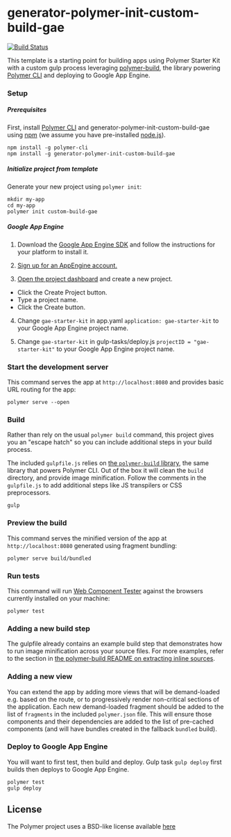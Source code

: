# generator-polymer-init-custom-build-gae

[![Build Status](https://travis-ci.org/chuckh/generator-polymer-init-custom-build-gae.svg?branch=master)](https://travis-ci.org/chuckh/generator-polymer-init-custom-build-gae)

This template is a starting point for building apps using Polymer Starter Kit
with a custom gulp process leveraging
[polymer-build](https://github.com/Polymer/polymer-build), the library
powering [Polymer CLI](https://github.com/Polymer/polymer-cli) and deploying to Google App Engine.

### Setup

##### Prerequisites

First, install
[Polymer CLI](https://www.polymer-project.org/1.0/docs/tools/polymer-cli)
and generator-polymer-init-custom-build-gae using
[npm](https://www.npmjs.com/)
(we assume you have pre-installed [node.js](https://nodejs.org/)).

    npm install -g polymer-cli
    npm install -g generator-polymer-init-custom-build-gae

##### Initialize project from template

Generate your new project using `polymer init`:

    mkdir my-app
    cd my-app
    polymer init custom-build-gae

##### Google App Engine

1. Download the [Google App Engine SDK](https://cloud.google.com/appengine/downloads) and follow the instructions for your platform to install it.

2. [Sign up for an AppEngine account.](https://cloud.google.com/appengine)

3. [Open the project dashboard](https://console.cloud.google.com/iam-admin/projects) and create a new project.
  - Click the Create Project button.
  - Type a project name.
  - Click the Create button.


4. Change `gae-starter-kit` in app.yaml `application: gae-starter-kit` to your Google App Engine project name.

5. Change `gae-starter-kit` in gulp-tasks/deploy.js `projectID = "gae-starter-kit"` to your Google App Engine project name.


### Start the development server

This command serves the app at `http://localhost:8080` and provides basic URL
routing for the app:

    polymer serve --open

### Build

Rather than rely on the usual `polymer build` command, this project gives you
an "escape hatch" so you can include additional steps in your build process.

The included `gulpfile.js` relies on
[the `polymer-build` library](https://github.com/Polymer/polymer-build),
the same library that powers Polymer CLI. Out of the box it will clean the
`build` directory, and provide image minification. Follow the comments in the
`gulpfile.js` to add additional steps like JS transpilers or CSS preprocessors.

    gulp

### Preview the build

This command serves the minified version of the app at `http://localhost:8080`
generated using fragment bundling:

    polymer serve build/bundled

### Run tests

This command will run
[Web Component Tester](https://github.com/Polymer/web-component-tester) against
the browsers currently installed on your machine:

    polymer test

### Adding a new build step

The gulpfile already contains an example build step that demonstrates how to
run image minification across your source files. For more examples, refer to
the section in
[the polymer-build README on extracting inline sources](https://github.com/Polymer/polymer-build#extracting-inlined-cssjs).

### Adding a new view

You can extend the app by adding more views that will be demand-loaded
e.g. based on the route, or to progressively render non-critical sections
of the application.  Each new demand-loaded fragment should be added to the
list of `fragments` in the included `polymer.json` file.  This will ensure
those components and their dependencies are added to the list of pre-cached
components (and will have bundles created in the fallback `bundled` build).

### Deploy to Google App Engine

You will want to first test, then build and deploy.  Gulp task `gulp deploy` first builds then deploys to Google App Engine.

    polymer test
    gulp deploy


## License

The Polymer project uses a BSD-like license available [here](./LICENSE.txt)
